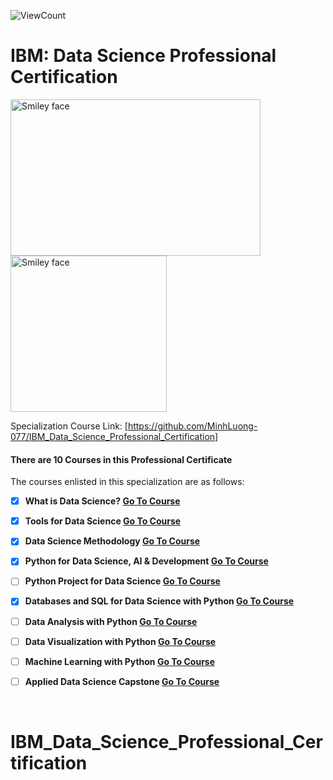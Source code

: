 ![ViewCount](https://views.whatilearened.today/views/github/MinhLuong-077/IBM_Data_Science.svg?cache=remove)

# IBM: Data Science Professional Certification

<img src="https://i.imgur.com/YCFnjvg.png" alt="Smiley face" height="250" width="400"> <img src="https://images.credly.com/images/28944969-813a-43b9-944f-7910111ce764/Professional_Certificate_-_Data_Science.png" alt="Smiley face" height="250" width="250">


Specialization Course Link: [https://github.com/MinhLuong-077/IBM_Data_Science_Professional_Certification]

#### There are 10 Courses in this Professional Certificate

The courses enlisted in this specialization are as follows:

- [x] __What is Data Science? [Go To Course](https://www.coursera.org/learn/what-is-datascience?specialization=ibm-data-science)__

- [x] __Tools for Data Science [Go To Course](https://www.coursera.org/learn/open-source-tools-for-data-science?specialization=ibm-data-science)__

- [x] __Data Science Methodology [Go To Course](https://www.coursera.org/learn/data-science-methodology?specialization=ibm-data-science)__

- [x] __Python for Data Science, AI & Development [Go To Course](https://www.coursera.org/learn/python-for-applied-data-science-ai?specialization=ibm-data-science)__

- [ ] __Python Project for Data Science [Go To Course](https://www.coursera.org/learn/python-project-for-data-science?specialization=ibm-data-science)__

- [x] __Databases and SQL for Data Science with Python [Go To Course](https://www.coursera.org/learn/sql-data-science?specialization=ibm-data-science)__

- [ ] __Data Analysis with Python [Go To Course](https://www.coursera.org/learn/data-analysis-with-python?specialization=ibm-data-science)__

- [ ] __Data Visualization with Python [Go To Course](https://www.coursera.org/learn/python-for-data-visualization?specialization=ibm-data-science)__

- [ ] __Machine Learning with Python [Go To Course](https://www.coursera.org/learn/machine-learning-with-python?specialization=ibm-data-science)__

- [ ] __Applied Data Science Capstone [Go To Course](https://www.coursera.org/learn/applied-data-science-capstone?specialization=ibm-data-science)__

<br>


# IBM_Data_Science_Professional_Certification
